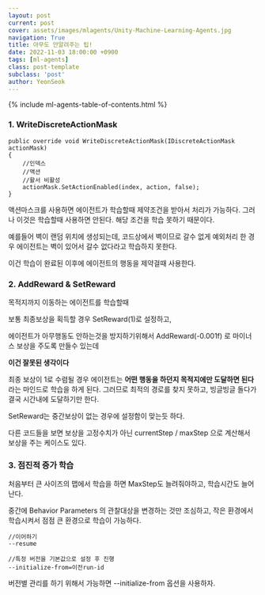 ```yaml
---
layout: post
current: post
cover: assets/images/mlagents/Unity-Machine-Learning-Agents.jpg
navigation: True
title: 아무도 안알려주는 팁!
date: 2022-11-03 18:00:00 +0900
tags: [ml-agents]
class: post-template
subclass: 'post'
author: YeonSeok
---
```

{% include ml-agents-table-of-contents.html %}

### 1. WriteDiscreteActionMask
```
public override void WriteDiscreteActionMask(IDiscreteActionMask actionMask)
{
    //인덱스
    //액션
    //활서 비활성
    actionMask.SetActionEnabled(index, action, false);
}
```

액션마스크를 사용하면 에이전트가 학습할때 제약조건을 받아서 처리가 가능하다.
그러나 이것은 학습할때 사용하면 안된다. 해당 조건을 학습 못하기 때문이다.

예를들어 벽이 랜덤 위치에 생성되는데, 코드상에서 벽이므로 갈수 없게 예외처리 한 경우
에이전트는 벽이 있어서 갈수 없다라고 학습하지 못한다. 

이건 학습이 완료된 이후에 에이전트의 행동을 제약걸때 사용한다. 


### 2. AddReward & SetReward

목적지까지 이동하는 에이전트를 학습할때

보통 최종보상을 획득할 경우 SetReward(1)로 설정하고,

에이전트가 아무행동도 안하는것을 방지하기위해서 AddReward(-0.001f) 로 마이너스 보상을 주도록 만들수 있는데

**이건 잘못된 생각이다**

최종 보상이 1로 수렴될 경우 에이전트는 **어떤 행동을 하던지 목적지에만 도달하면 된다**
라는 마인드로 학습을 하게 된다. 그러므로 최적의 경로를 찾지 못하고, 빙글빙글 돌다가 결국 시간내에 도달하기만 한다. 

SetReward는 중간보상이 없는 경우에 설정함이 맞는듯 하다. 

다른 코드들을 보면 보상을 고정수치가 아닌 currentStep / maxStep 으로 계산해서 보상을 주는 케이스도 있다. 

### 3. 점진적 증가 학습

처음부터 큰 사이즈의 맵에서 학습을 하면 MaxStep도 늘려줘야하고, 학습시간도 늘어난다.

중간에 Behavior Parameters 의 관찰대상을 변경하는 것만 조심하고, 작은 환경에서 학습시켜서 점점 큰 환경으로 학습이 가능하다.


```
//이어하기
--resume
```

```
//특정 버전을 기본값으로 설정 후 진행
--initialize-from=이전run-id
```

버전별 관리를 하기 위해서 가능하면 --initialize-from 옵션을 사용하자.

